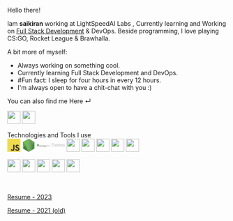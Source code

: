 Hello there!

Iam **saikiran** working at LightSpeedAI Labs , Currently learning and Working on <u>Full Stack Development</u> & DevOps.
Beside programming, I love playing CS:GO, Rocket League & Brawhalla.

A bit more of myself:

- Always working on something cool.
- Currently learning Full Stack Development and DevOps.
- #Fun fact: I sleep for four hours in every 12 hours.
- I'm always open to have a chit-chat with you :)



You can also find me Here ↵

<a href="https://www.linkedin.com/in/saikiran-belana-81004613a/"><img height="30px" width="30px" src="https://cdn.pixabay.com/photo/2017/08/22/11/56/linked-in-2668700__340.png"/></a>
<a href="https://www.instagram.com/copycharming/?hl=en"><img height="30px" width="30px" src="https://cdn.pixabay.com/photo/2016/08/09/17/52/instagram-1581266__340.jpg"/></a>
</br>

Technologies and Tools I use</b></br>
<img height ="30px" width="30px" src="https://raw.githubusercontent.com/github/explore/80688e429a7d4ef2fca1e82350fe8e3517d3494d/topics/javascript/javascript.png"/>
<img height ="30px" width="30px" src="https://raw.githubusercontent.com/github/explore/80688e429a7d4ef2fca1e82350fe8e3517d3494d/topics/nodejs/nodejs.png"/>
<img height ="30px" width="30px" src="https://raw.githubusercontent.com/github/explore/80688e429a7d4ef2fca1e82350fe8e3517d3494d/topics/mongodb/mongodb.png"/>
<img height ="30px" width="30px" src="https://raw.githubusercontent.com/github/explore/80688e429a7d4ef2fca1e82350fe8e3517d3494d/topics/express/express.png" />
<img height ="30px" width="30px" src="https://upload.wikimedia.org/wikipedia/commons/thumb/d/d5/Tailwind_CSS_Logo.svg/2048px-Tailwind_CSS_Logo.svg.png" />
<img height ="30px" width="30px" src="https://lh3.googleusercontent.com/WgTVt2TUmCDrJuhBVQi84ynGogOcDzzAwKrR4IUxObCoNd-VAVeRph3gQtlUEgYq2yj9OgwtsGw0ylIwigC66jHmy1I0oxJ3GbNaS1criuH6-ohZ39dnwLOdhAzYuqaR1OX5ln7n" />
<img height ="30px" width="30px" src="https://w7.pngwing.com/pngs/431/965/png-transparent-figma-designer-computer-icons-material-design-design-rectangle-poster-logo.png" />
<img height ="30px" width="30px" src="https://biii.eu/sites/default/files/2018-01/OpenCL_Logo.svg__0.png" />
<img height ="30px" width="30px" src="https://upload.wikimedia.org/wikipedia/commons/thumb/3/3a/Slurm_logo.svg/1200px-Slurm_logo.svg.png" />




<img height ="30px" width="30px" src="https://img.icons8.com/color/48/000000/git.png"/>    <img height ="30px" width="30px" src="https://img.icons8.com/dusk/64/000000/docker.png"/> <img height ="30px" width="30px" src="https://img.icons8.com/dusk/64/000000/visual-studio-code-2019.png"/>
<img height ="30px" width="30px" src="https://spng.pngfind.com/pngs/s/328-3288645_k8s-logo-hd-png-download.png"/>
<img height ="30px" width="30px" src="https://banner2.cleanpng.com/20180515/zxe/kisspng-jenkins-docker-continuous-delivery-installation-so-5afa799e222331.1197773615263645741398.jpg"/>

</br>




<!---
<img alt="Saikiran Belana Stats" src="https://github-readme-stats.vercel.app/api?username=belanasaikiran&show_icons=true&hide_border=true" />
--->


<a href="https://belanasaikiran.github.io/" target="blank" > Resume - 2023 </a> 

<a href="https://belanasaikiran.github.io/profile-2021/" target="blank" > Resume - 2021 (old) </a>

<!---
Saikiranbelana/Saikiranbelana is a ✨ special ✨ repository because its `README.md` (this file) appears on your GitHub profile.
You can click the Preview link to take a look at your changes.
--->





